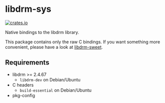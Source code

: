 # libdrm-sys

[![crates.io](https://img.shields.io/crates/v/libdrm-sys.svg)](https://crates.io/crates/libdrm-sys)

Native bindings to the libdrm library.

This package contains only the raw C bindings. If you want something more convenient, please have a look at [libdrm-sweet](https://crates.io/crates/libdrm-sweet).

## Requirements

* libdrm >= 2.4.67
  - `libdrm-dev` on Debian/Ubuntu
* C headers
  - `build-essential` on Debian/Ubuntu
* pkg-config
